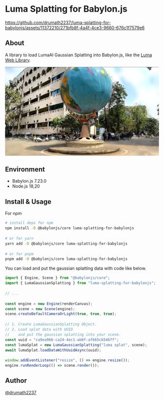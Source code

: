 # Luma Splatting for Babylon.js

https://github.com/drumath2237/luma-splatting-for-babylonjs/assets/11372210/271bfb8f-4a4f-4ce3-9660-676c1f7579e6

## About

A library to load LumaAI Gaussian Splatting into Babylon.js, like the [Luma Web Library](https://lumalabs.ai/luma-web-library).

![screen shot](./docs/ss.png)

## Environment

- Babylon.js 7.23.0
- Node.js 18,20

## Install & Usage

For npm

```bash
# install deps for npm
npm install -D @babylonjs/core luma-splatting-for-babylonjs

# or for yarn
yarn add -D @babylonjs/core luma-splatting-for-babylonjs

# or for pnpm
pnpm add -D @babylonjs/core luma-splatting-for-babylonjs
```

You can load and put the gaussian splatting data with code like below.

```ts
import { Engine, Scene } from "@babylonjs/core";
import { LumaGaussianSplatting } from "luma-splatting-for-babylonjs";

// ...

const engine = new Engine(renderCanvas);
const scene = new Scene(engine);
scene.createDefaultCameraOrLight(true, true, true);

// 1. Create LumaGaussianSplatting Object.
// 2. Load splat data with UUID
//    and put the gaussian splatting into your scene.
const uuid = "ca9ea966-ca24-4ec1-ab0f-af665cb546ff";
const lumaSplat = new LumaGaussianSplatting("luma splat", scene);
await lumaSplat.loadDataWithUuidAsync(uuid);

window.addEventListener("resize", () => engine.resize());
engine.runRenderLoop(() => scene.render());
```

## Author

[@drumath2237](https://twitter.com/ninisan_drumath)
